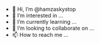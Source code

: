 - 👋 Hi, I’m @hamzaskystop
- 👀 I’m interested in ...
- 🌱 I’m currently learning ...
- 💞️ I’m looking to collaborate on ...
- 📫 How to reach me ...

<!---
hamzaskystop/hamzaskystop is a ✨ special ✨ repository because its `README.md` (this file) appears on your GitHub profile.
You can click the Preview link to take a look at your changes.
--->
